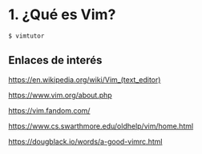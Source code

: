 
# 1. ¿Qué es Vim?

```shell-sesion
$ vimtutor
```

## Enlaces de interés

https://en.wikipedia.org/wiki/Vim_(text_editor)

https://www.vim.org/about.php

https://vim.fandom.com/

https://www.cs.swarthmore.edu/oldhelp/vim/home.html

https://dougblack.io/words/a-good-vimrc.html

